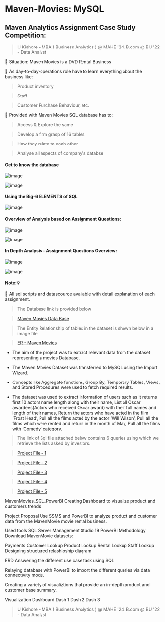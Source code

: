 # Maven-Movies: MySQL

## Maven Analytics Assignment Case Study Competition:

> U Kishore -
> MBA ( Business Analytics ) @ MAHE '24, B.com @ BU '22 -
> Data Analyst

🧩 Situation: Maven Movies is a DVD Rental Business

🧩 As day-to-day-operations role have to learn everything about the business like:

> Product inventory

> Staff

> Customer Purchase Behaviour, etc.

🧩 Provided with Maven Movies SQL database has to:

> Access & Explore the same

> Develop a firm grasp of 16 tables

> How they relate to each other

> Analyse all aspects of company's databse


#### Get to know the database

![image](https://user-images.githubusercontent.com/68370376/183249078-fcfafc98-878b-418c-bbe6-410471fd1880.png)

![image](https://user-images.githubusercontent.com/68370376/183249090-4ce46c69-d6e2-478c-9c70-b0f21d7e5eca.png)

#### Using the Big-6 ELEMENTS of SQL

![image](https://user-images.githubusercontent.com/68370376/183249103-2bc5526e-1d9c-4199-9062-09cda29ddf45.png)

#### Overview of Analysis based on Assignment Questions:

![image](https://user-images.githubusercontent.com/68370376/183249137-d29085fc-d646-4a0d-83aa-3bfe5c6c6a01.png)

![image](https://user-images.githubusercontent.com/68370376/183249167-707aaaaf-1a83-4ce5-9e3d-0b4685550300.png)

#### In Depth Analysis - Assignment Questions Overview:

![image](https://user-images.githubusercontent.com/68370376/183249187-c95ca97c-4986-4958-a1c3-293dea8d35a2.png)

![image](https://user-images.githubusercontent.com/68370376/183249201-92c8cdd9-5da0-4933-929a-57b242eab38b.png)

#### Note:💡
🧩 All sql scripts and datascource available with detail explanation of each assignment.

> The Database link is provided below

> [Maven Movies Data Base](https://github.com/ukishore33/Analysing-of-Maven-Movies-Database/blob/main/Mavenmoviesdb.sql)

> The Entity Relationship of tables in the dataset is shown below in a image file

> [ER - Maven Movies](https://github.com/ukishore33/Analysing-of-Maven-Movies-Database/blob/main/ER%20Diagram.png)

- The aim of the project was to extract relevant data from the dataset representing a movies Database.

- The Maven Movies Dataset was transferred to MySQL using the Import Wizard.

- Concepts like Aggregate functions, Group By, Temporary Tables, Views, and Stored Procedures were used to fetch required results.

- The dataset was used to extract information of users such as it returns first 10 actors name length along with their name, List all Oscar awardees(Actors who received Oscar award) with their full names and length of their names, Return the actors who have acted in the film ‘Frost Head’, Pull all the films acted by the actor ‘Will Wilson’, Pull all the films which were rented and return in the month of May, Pull all the films with ‘Comedy’ category.

> The link of Sql file attached below contains 6 queries using which we retrieve the lists asked by investors.

> [Project File - 1](https://github.com/ukishore33/Analysing-of-Maven-Movies-Database/blob/main/mavenmovies_assignement_0_solution.sql)

> [Project File - 2](https://github.com/ukishore33/Analysing-of-Maven-Movies-Database/blob/main/mavenmovies_assignement_1_solution.sql)

> [Project File - 3](https://github.com/ukishore33/Analysing-of-Maven-Movies-Database/blob/main/mavenmovies_assignment_2_solution.sql)

> [Project File - 4](https://github.com/ukishore33/Analysing-of-Maven-Movies-Database/blob/main/mavenmovies_assignment_3_solution.sql)

> [Project File - 5](https://github.com/ukishore33/Analysing-of-Maven-Movies-Database/blob/main/mavenmovies_assignement_4_solution.sql)

MavenMovies_SQL_PowerBI
Creating Dashboard to visualize product and customers trends

Project Proposal
Use SSMS and PowerBI to analyze product and customer data from the MavenMovie movie rental business.

Used tools
SQL Server Management Studio 19
PowerBI
Methodology
Download MavenMovie datasets:

Payments
Customer Lookup
Product Lookup
Rental Lookup
Staff Lookup
Designing structured relashioship diagram

ERD
Answering the different use case task using SQL

Relaying database with PowerBi to import the different queries via data connectivity mode.

Creating a variety of visualiztions that provide an in-depth product and customer base summary.

Visualization Dashboard
Dash 1
Dash 2
Dash 3

> U Kishore - 
> MBA ( Business Analytics ) @ MAHE '24, B.com @ BU '22 - 
> Data Analyst
